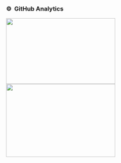 ### ⚙️ &nbsp;GitHub Analytics
<p align="centre">
  <a href="https://github.com/samirkape">
      <img height="180em" width="300em" src="https://github-readme-stats-eight-theta.vercel.app/api?username=samirkape&show_icons=true&theme=vue-dark&include_all_commits=true&count_private=true" />
      <img height="200em" width="300em" src="https://github-readme-stats-eight-theta.vercel.app/api/top-langs/?username=samirkape&layout=compact&exclude_lang=java+r&theme=vue-dark" />
  </a>
</p>
